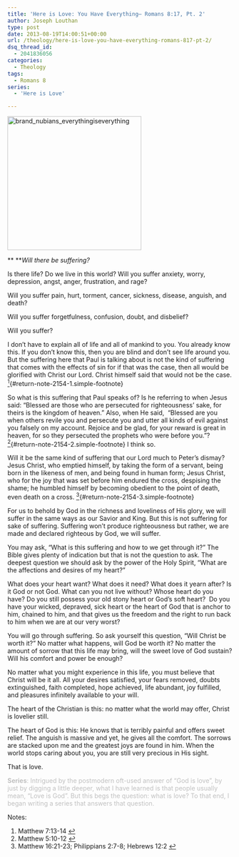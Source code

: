 ```yaml
---
title: 'Here is Love: You Have Everything– Romans 8:17, Pt. 2'
author: Joseph Louthan
type: post
date: 2013-08-19T14:00:51+00:00
url: /theology/here-is-love-you-have-everything-romans-817-pt-2/
dsq_thread_id:
  - 2041836056
categories:
  - Theology
tags:
  - Romans 8
series:
  - 'Here is Love'

---
```

[<img class="alignright size-thumbnail wp-image-2155" src="https://i0.wp.com/theologic.us/wp-content/uploads/2013/08/brand_nubians_everythingiseverything.jpg?resize=300%2C300" alt="brand_nubians_everythingiseverything" width="300" height="300" srcset="https://i0.wp.com/theologic.us/wp-content/uploads/2013/08/brand_nubians_everythingiseverything.jpg?resize=300%2C300 300w, https://i0.wp.com/theologic.us/wp-content/uploads/2013/08/brand_nubians_everythingiseverything.jpg?w=400 400w" sizes="(max-width: 300px) 100vw, 300px" data-recalc-dims="1" />][1]

** **_Will there be suffering?_

Is there life? Do we live in this world? Will you suffer anxiety, worry, depression, angst, anger, frustration, and rage?

Will you suffer pain, hurt, torment, cancer, sickness, disease, anguish, and death?

Will you suffer forgetfulness, confusion, doubt, and disbelief?

Will you suffer?

I don’t have to explain all of life and all of mankind to you. You already know this. If you don’t know this, then you are blind and don’t see life around you. But the suffering here that Paul is talking about is not the kind of suffering that comes with the effects of sin for if that was the case, then all would be glorified with Christ our Lord. Christ himself said that would not be the case. [<sup>1</sup>][2]{#return-note-2154-1.simple-footnote}

So what is this suffering that Paul speaks of? Is he referring to when Jesus said: “Blessed are those who are persecuted for righteousness’ sake, for theirs is the kingdom of heaven.” Also, when He said,  “Blessed are you when others revile you and persecute you and utter all kinds of evil against you falsely on my account. Rejoice and be glad, for your reward is great in heaven, for so they persecuted the prophets who were before you.”? [<sup>2</sup>][3]{#return-note-2154-2.simple-footnote} I think so.

Will it be the same kind of suffering that our Lord much to Peter’s dismay? Jesus Christ, who emptied himself, by taking the form of a servant, being born in the likeness of men, and being found in human form; Jesus Christ, who for the joy that was set before him endured the cross, despising the shame; he humbled himself by becoming obedient to the point of death, even death on a cross. [<sup>3</sup>][4]{#return-note-2154-3.simple-footnote}

For us to behold by God in the richness and loveliness of His glory, we will suffer in the same ways as our Savior and King. But this is not suffering for sake of suffering. Suffering won’t produce righteousness but rather, we are made and declared righteous by God, we will suffer.

You may ask, “What is this suffering and how to we get through it?” The Bible gives plenty of indication but that is not the question to ask. The deepest question we should ask by the power of the Holy Spirit, “What are the affections and desires of my heart?”

What does your heart want? What does it need? What does it yearn after? Is it God or not God. What can you not live without? Whose heart do you have? Do you still possess your old stony heart or God’s soft heart?  Do you have your wicked, depraved, sick heart or the heart of God that is anchor to him, chained to him, and that gives us the freedom and the right to run back to him when we are at our very worst?

You will go through suffering. So ask yourself this question, “Will Christ be worth it?” No matter what happens, will God be worth it? No matter the amount of sorrow that this life may bring, will the sweet love of God sustain? Will his comfort and power be enough?

No matter what you might experience in this life, you must believe that Christ will be it all. All your desires satisfied, your fears removed, doubts extinguished, faith completed, hope achieved, life abundant, joy fulfilled, and pleasures infinitely available to your will.

The heart of the Christian is this: no matter what the world may offer, Christ is lovelier still.

The heart of God is this: He knows that is terribly painful and offers sweet relief. The anguish is massive and yet, he gives all the comfort. The sorrows are stacked upon me and the greatest joys are found in him. When the world stops caring about you, you are still very precious in His sight.

That is love.

<span style="color: #c0c0c0;"><strong>Series</strong>: Intrigued by the postmodern oft-used answer of “God is love”, by just by digging a little deeper, what I have learned is that people usually mean, “Love is God”. But this begs the question: what is love? To that end, I began writing a series that answers that question.</span>

<div class="simple-footnotes">
  <p class="notes">
    Notes:
  </p>
  
  <ol>
    <li id="note-2154-1">
      Matthew 7:13-14 <a href="#return-note-2154-1">&#8617;</a>
    </li>
    <li id="note-2154-2">
      Matthew 5:10-12 <a href="#return-note-2154-2">&#8617;</a>
    </li>
    <li id="note-2154-3">
      Matthew 16:21-23; Philippians 2:7-8; Hebrews 12:2 <a href="#return-note-2154-3">&#8617;</a>
    </li>
  </ol>
</div>

 [1]: http://www.amazon.com/gp/product/B001OGLJZE/ref=as_li_ss_tl?ie=UTF8&camp=1789&creative=390957&creativeASIN=B001OGLJZE&linkCode=as2&tag=iamlipr-20
 [2]: #note-2154-1 "Matthew 7:13-14"
 [3]: #note-2154-2 "Matthew 5:10-12"
 [4]: #note-2154-3 "Matthew 16:21-23; Philippians 2:7-8; Hebrews 12:2"